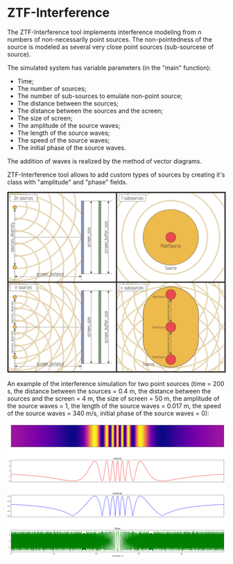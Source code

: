 # ZTF-Interference
The ZTF-Interference tool implements interference modeling from n numbers of non-necessarily point sources. The non-pointedness of the source is modeled as several very close point sources (sub-sourcese of source).

The simulated system has variable parameters (in the "main" function):
- Time;
- The number of sources;
- The number of sub-sources to emulate non-point source;
- The distance between the sources;
- The distance between the sources and the screen;
- The size of screen;
- The amplitude of the source waves;
- The length of the source waves;
- The speed of the source waves;
- The initial phase of the source waves.

The addition of waves is realized by the method of vector diagrams.

ZTF-Interference tool allows to add custom types of sources by creating it's class with "amplitude" and "phase" fields.

![scheme](/img1.png)

An example of the interference simulation for two point sources (time = 200 s, the distance between the sources = 0.4 m, the distance between the sources and the screen = 4 m, the size of screen = 50 m, the amplitude of the source waves = 1, the length of the source waves = 0.017 m, the speed of the source waves = 340 m/s, initial phase of the source waves = 0):

![example](/img2.png)
